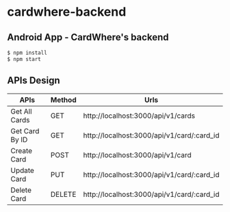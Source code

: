 # cardwhere-backend

## Android App - CardWhere's backend

```sh
$ npm install
$ npm start
```

## APIs Design
| APIs           | Method | Urls                                       |
| -------------- | ------ | ------------------------------------------ |
| Get All Cards  | GET    | http://localhost:3000/api/v1/cards         |
| Get Card By ID | GET    | http://localhost:3000/api/v1/card/:card_id |
| Create Card    | POST   | http://localhost:3000/api/v1/card          |
| Update Card    | PUT    | http://localhost:3000/api/v1/card/:card_id |
| Delete Card    | DELETE | http://localhost:3000/api/v1/card/:card_id |